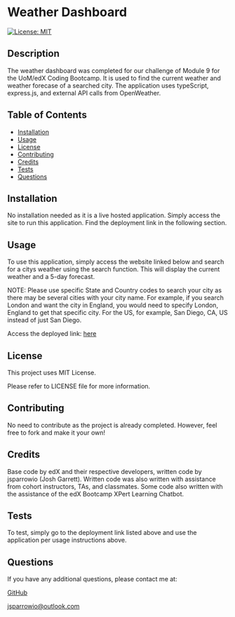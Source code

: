 # Weather Dashboard

[![License: MIT](https://img.shields.io/badge/License-MIT-yellow.svg)](https://opensource.org/licenses/MIT)
                 
## Description
  
The weather dashboard was completed for our challenge of Module 9 for the UoM/edX Coding Bootcamp. It is used to find the current weather and weather forecase of a searched city. The application uses typeScript, express.js, and external API calls from OpenWeather.
  
## Table of Contents
  
- [Installation](#installation)
- [Usage](#usage)
- [License](#license)
- [Contributing](#contributing)
- [Credits](#credits)
- [Tests](#tests)
- [Questions](#questions)
  
## Installation
  
No installation needed as it is a live hosted application. Simply access the site to run this application. Find the deployment link in the following section.
  
## Usage
  
To use this application, simply access the website linked below and search for a citys weather using the search function. This will display the current weather and a 5-day forecast.

NOTE: Please use specific State and Country codes to search your city as there may be several cities with your city name. For example, if you search London and want the city in England, you would need to specify London, England to get that specific city. For the US, for example, San Diego, CA, US instead of just San Diego.

Access the deployed link: [here](https://weather-dashboard-uhei.onrender.com/)

## License
This project uses MIT License.

Please refer to LICENSE file for more information.
 
## Contributing
  
No need to contribute as the project is already completed. However, feel free to fork and make it your own!
  
## Credits
  
Base code by edX and their respective developers, written code by jsparrowio (Josh Garrett). Written code was also written with assistance from cohort instructors, TAs, and classmates. Some code also written with the assistance of the edX Bootcamp XPert Learning Chatbot.
  
## Tests
  
To test, simply go to the deployment link listed above and use the application per usage instructions above.
  
## Questions
  
If you have any additional questions, please contact me at:
  
[GitHub](https://www.github.com/jsparrowio)
  
[jsparrowio@outlook.com](mailto:jsparrowio@outlook.com)